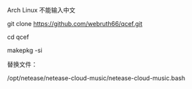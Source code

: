 Arch Linux 不能输入中文

git clone https://github.com/webruth66/qcef.git

cd qcef

makepkg -si

替换文件：

/opt/netease/netease-cloud-music/netease-cloud-music.bash
